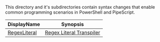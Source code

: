 This directory and it's subdirectories contain syntax changes that enable common programming scenarios in PowerShell and PipeScript.


|DisplayName                         |Synopsis                                             |
|------------------------------------|-----------------------------------------------------|
|[RegexLiteral](RegexLiteral.psx.ps1)|[Regex Literal Transpiler<br/>](RegexLiteral.psx.ps1)|






